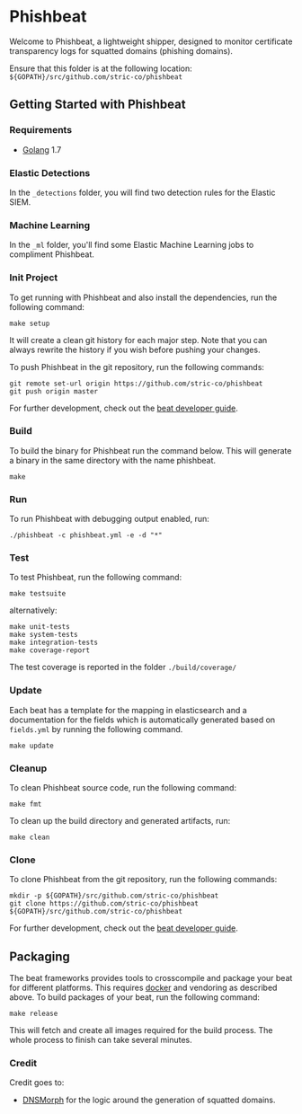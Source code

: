 # Phishbeat

Welcome to Phishbeat, a lightweight shipper, designed to monitor certificate transparency logs for squatted domains (phishing domains).

Ensure that this folder is at the following location:
`${GOPATH}/src/github.com/stric-co/phishbeat`


## Getting Started with Phishbeat

### Requirements

* [Golang](https://golang.org/dl/) 1.7

### Elastic Detections
In the `_detections` folder, you will find two detection rules for the Elastic SIEM.

### Machine Learning
In the `_ml` folder, you'll find some Elastic Machine Learning jobs to compliment Phishbeat.

### Init Project
To get running with Phishbeat and also install the
dependencies, run the following command:

```
make setup
```

It will create a clean git history for each major step. Note that you can always rewrite the history if you wish before pushing your changes.

To push Phishbeat in the git repository, run the following commands:

```
git remote set-url origin https://github.com/stric-co/phishbeat
git push origin master
```

For further development, check out the [beat developer guide](https://www.elastic.co/guide/en/beats/libbeat/current/new-beat.html).

### Build

To build the binary for Phishbeat run the command below. This will generate a binary
in the same directory with the name phishbeat.

```
make
```


### Run

To run Phishbeat with debugging output enabled, run:

```
./phishbeat -c phishbeat.yml -e -d "*"
```


### Test

To test Phishbeat, run the following command:

```
make testsuite
```

alternatively:
```
make unit-tests
make system-tests
make integration-tests
make coverage-report
```

The test coverage is reported in the folder `./build/coverage/`

### Update

Each beat has a template for the mapping in elasticsearch and a documentation for the fields
which is automatically generated based on `fields.yml` by running the following command.

```
make update
```


### Cleanup

To clean Phishbeat source code, run the following command:

```
make fmt
```

To clean up the build directory and generated artifacts, run:

```
make clean
```


### Clone

To clone Phishbeat from the git repository, run the following commands:

```
mkdir -p ${GOPATH}/src/github.com/stric-co/phishbeat
git clone https://github.com/stric-co/phishbeat ${GOPATH}/src/github.com/stric-co/phishbeat
```


For further development, check out the [beat developer guide](https://www.elastic.co/guide/en/beats/libbeat/current/new-beat.html).


## Packaging

The beat frameworks provides tools to crosscompile and package your beat for different platforms. This requires [docker](https://www.docker.com/) and vendoring as described above. To build packages of your beat, run the following command:

```
make release
```

This will fetch and create all images required for the build process. The whole process to finish can take several minutes.


### Credit
Credit goes to:
- [DNSMorph](https://github.com/netevert/dnsmorph) for the logic around the generation of squatted domains.
